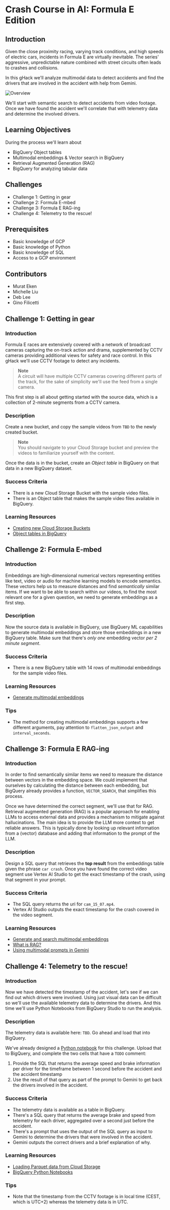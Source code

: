 # Crash Course in AI: Formula E Edition

## Introduction

Given the close proximity racing, varying track conditions, and high speeds of electric cars, incidents in Formula E are virtually inevitable. The series' aggressive, unpredictable nature combined with street circuits often leads to crashes and collisions.

In this gHack we'll analyze multimodal data to detect accidents and find the drivers that are involved in the accident with help from Gemini.

![Overview](./images/genai-rag-overview.png)

We'll start with semantic search to detect accidents from video footage. Once we have found the accident we'll correlate that with telemetry data and determine the involved drivers.

## Learning Objectives

During the process we'll learn about

- BigQuery Object tables
- Multimodal embeddings & Vector search in BigQuery
- Retrieval Augmented Generation (RAG)
- BigQuery for analyzing tabular data

## Challenges

- Challenge 1: Getting in gear
- Challenge 2: Formula E-mbed
- Challenge 3: Formula E RAG-ing
- Challenge 4: Telemetry to the rescue!

## Prerequisites

- Basic knowledge of GCP
- Basic knowledge of Python
- Basic knowledge of SQL
- Access to a GCP environment

## Contributors

- Murat Eken
- Michelle Liu
- Deb Lee
- Gino Filicetti

## Challenge 1: Getting in gear

### Introduction

Formula E races are extensively covered with a network of broadcast cameras capturing the on-track action and drama, supplemented by CCTV cameras providing additional views for safety and race control. In this gHack we'll use CCTV footage to detect any incidents.

> **Note**  
> A circuit will have multiple CCTV cameras covering different parts of the track, for the sake of simplicity we'll use the feed from a single camera.

This first step is all about getting started with the source data, which is a collection of 2-minute segments from a CCTV camera.

### Description

Create a new bucket, and copy the sample videos from `TBD` to the newly created bucket.

> **Note**  
> You should navigate to your Cloud Storage bucket and preview the videos to familiarize yourself with the content.

Once the data is in the bucket, create an *Object table* in BigQuery on that data in a new BigQuery dataset.

### Success Criteria

- There is a new Cloud Storage Bucket with the sample video files.
- There is an Object table that makes the sample video files available in BigQuery.

### Learning Resources

- [Creating new Cloud Storage Buckets](https://cloud.google.com/storage/docs/creating-buckets)
- [Object tables in BigQuery](https://cloud.google.com/bigquery/docs/object-tables)

## Challenge 2: Formula E-mbed

### Introduction

Embeddings are high-dimensional numerical vectors representing entities like text, video or audio for machine learning models to encode semantics. These vectors help us to measure distances and find *semantically* similar items. If we want to be able to search within our videos, to find the most relevant one for a given question, we need to generate embeddings as a first step.

### Description

Now the source data is available in BigQuery, use BigQuery ML capabilities to generate multimodal embeddings and store those embeddings in a new BigQuery table. Make sure that there's *only one* embedding vector *per 2 minute segment*.

### Success Criteria

- There is a new BigQuery table with 14 rows of multimodal embeddings for the sample video files.

### Learning Resources

- [Generate multimodal embeddings](https://cloud.google.com/bigquery/docs/generate-multimodal-embeddings)

### Tips

- The method for creating multimodal embeddings supports a few different arguments, pay attention to `flatten_json_output` and `interval_seconds`.

## Challenge 3: Formula E RAG-ing

### Introduction

In order to find semantically similar items we need to measure the distance between vectors in the embedding space. We could implement that ourselves by calculating the distance between each embedding, but BigQuery already provides a function, `VECTOR_SEARCH`, that simplifies this process.

Once we have determined the correct segment, we'll use that for RAG. Retrieval augmented generation (RAG) is a popular approach for enabling LLMs to access external data and provides a mechanism to mitigate against hallucinations. The main idea is to provide the LLM more context to get reliable answers. This is typically done by looking up relevant information from a (vector) database and adding that information to the prompt of the LLM.

### Description

Design a SQL query that retrieves the **top result** from the embeddings table given the phrase `car crash`. Once you have found the correct video segment use Vertex AI Studio to get the exact timestamp of the crash, using that segment in your prompt.

### Success Criteria

- The SQL query returns the uri for `cam_15_07.mp4`.
- Vertex AI Studio outputs the exact timestamp for the crash covered in the video segment.

### Learning Resources

- [Generate and search multimodal embeddings](https://cloud.google.com/bigquery/docs/generate-multimodal-embeddings)
- [What is RAG?](https://cloud.google.com/use-cases/retrieval-augmented-generation)
- [Using multimodal prompts in Gemini](https://cloud.google.com/vertex-ai/generative-ai/docs/multimodal/video-understanding)

## Challenge 4: Telemetry to the rescue!

### Introduction

Now we have detected the timestamp of the accident, let's see if we can find out which drivers were involved. Using just visual data can be difficult so we'll use the available telemetry data to determine the drivers. And this time we'll use Python Notebooks from BigQuery Studio to run the analysis.

### Description

The telemetry data is available here: `TBD`. Go ahead and load that into BigQuery.

We've already designed a [Python notebook](https://raw.githubusercontent.com/meken/gcp-genai-fe/refs/heads/main/notebooks/Formula-E-Challenge-4.ipynb) for this challenge. Upload that to BigQuery, and complete the two cells that have a `TODO` comment:

1. Provide the SQL that returns the average speed and brake information per driver for the timeframe between 1 second before the accident and the accident timestamp
1. Use the result of that query as part of the prompt to Gemini to get back the drivers involved in the accident.

### Success Criteria

- The telemetry data is available as a table in BigQuery.
- There's a SQL query that returns the average brake and speed from telemetry for each driver, aggregated over a second just before the accident.
- There's a prompt that uses the output of the SQL query as input to Gemini to determine the drivers that were involved in the accident.
- Gemini outputs the correct drivers and a brief explanation of why.

### Learning Resources

- [Loading Parquet data from Cloud Storage](https://cloud.google.com/bigquery/docs/loading-data-cloud-storage-parquet)
- [BigQuery Python Notebooks](https://cloud.google.com/bigquery/docs/create-notebooks#upload_notebooks)

### Tips

- Note that the timestamp from the CCTV footage is in local time (CEST, which is UTC+2) whereas the telemetry data is in UTC.
